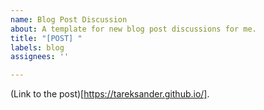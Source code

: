 ```yaml
---
name: Blog Post Discussion
about: A template for new blog post discussions for me.
title: "[POST] "
labels: blog
assignees: ''

---
```


(Link to the post)[https://tareksander.github.io/].
